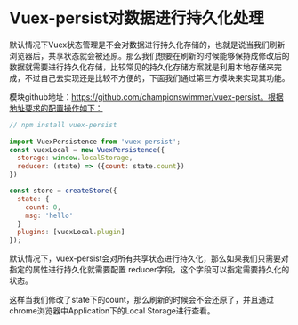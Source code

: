 # Vuex-persist对数据进行持久化处理

默认情况下Vuex状态管理是不会对数据进行持久化存储的，也就是说当我们刷新浏览器后，共享状态就会被还原。那么我们想要在刷新的时候能够保持成修改后的数据就需要进行持久化存储，比较常见的持久化存储方案就是利用本地存储来完成，不过自己去实现还是比较不方便的，下面我们通过第三方模块来实现其功能。

模块github地址：https://github.com/championswimmer/vuex-persist。根据地址要求的配置操作如下：

```js
// npm install vuex-persist
	
import VuexPersistence from 'vuex-persist';
const vuexLocal = new VuexPersistence({
  storage: window.localStorage,
  reducer: (state) => ({count: state.count})
})

const store = createStore({
  state: {
    count: 0,
    msg: 'hello'
  }
  plugins: [vuexLocal.plugin]
});
```

默认情况下，vuex-persist会对所有共享状态进行持久化，那么如果我们只需要对指定的属性进行持久化就需要配置 reducer字段，这个字段可以指定需要持久化的状态。

这样当我们修改了state下的count，那么刷新的时候会不会还原了，并且通过chrome浏览器中Application下的Local Storage进行查看。
